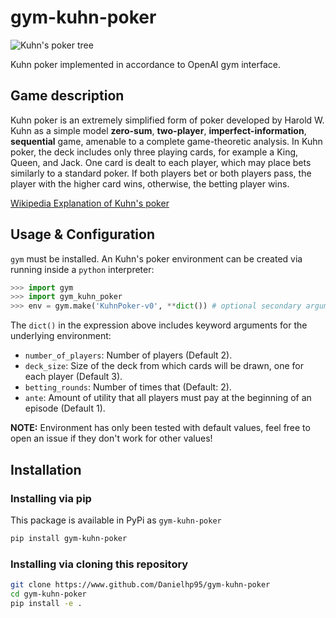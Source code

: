 # gym-kuhn-poker

![Kuhn's poker tree]('./Kuhn_poker_tree.png')

Kuhn poker implemented in accordance to OpenAI gym interface.

## Game description

Kuhn poker is an extremely simplified form of poker developed by Harold W. Kuhn
as a simple model **zero-sum**, **two-player**, **imperfect-information**, **sequential** game,
amenable to a complete game-theoretic analysis. In Kuhn poker, the deck includes
only three playing cards, for example a King, Queen, and Jack.
One card is dealt to each player, which may place bets similarly
to a standard poker. If both players bet or both players pass,
the player with the higher card wins, otherwise, the betting player wins.

[Wikipedia Explanation of Kuhn's poker](https://www.wikiwand.com/en/Kuhn_poker)

## Usage & Configuration

`gym` must be installed. An Kuhn's poker environment can be created via running inside a `python` interpreter:

```python
>>> import gym
>>> import gym_kuhn_poker
>>> env = gym.make('KuhnPoker-v0', **dict()) # optional secondary argument
```

The `dict()` in the expression above includes keyword arguments for the underlying environment:
+ `number_of_players`: Number of players (Default 2).
+ `deck_size`: Size of the deck from which cards will be drawn, one for each player (Default 3).
+ `betting_rounds`: Number of times that (Default: 2).
+ `ante`: Amount of utility that all players must pay at the beginning of an episode (Default 1).

**NOTE:** Environment has only been tested with default values,
feel free to open an issue if they don't work for other values!

## Installation

### Installing via pip

This package is available in PyPi as `gym-kuhn-poker`

```bash
pip install gym-kuhn-poker
```

### Installing via cloning this repository

```bash
git clone https://www.github.com/Danielhp95/gym-kuhn-poker
cd gym-kuhn-poker
pip install -e .
```
